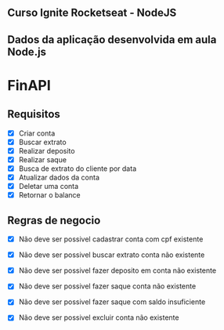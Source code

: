 
## Curso Ignite Rocketseat - NodeJS

## Dados da aplicação desenvolvida em aula Node.js

# FinAPI

## Requisitos
  - [x] Criar conta
  - [x] Buscar extrato
  - [x] Realizar deposito
  - [x] Realizar saque
  - [x] Busca de extrato do cliente por data
  - [x] Atualizar dados da conta
  - [x] Deletar uma conta
  - [x] Retornar o balance
  
## Regras de negocio
  - [x] Não deve ser possivel cadastrar conta com cpf existente
  - [x] Não deve ser possivel buscar extrato conta não existente
  - [x] Não deve ser possivel fazer deposito em conta não existente
  - [x] Não deve ser possivel fazer saque conta não existente
  - [x] Não deve ser possivel fazer saque com saldo insuficiente
  - [x] Não deve ser possivel excluir conta não existente
  
  
